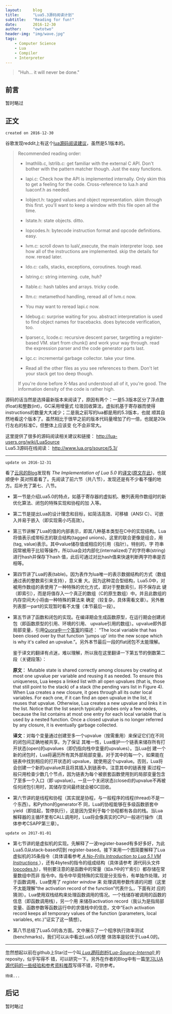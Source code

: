 ```yaml
---
layout:     blog
title:      "Lua5.3源码阅读计划"
subtitle:   "Reading for fun!"
date:       2016-12-30
author:     "owtotwo"
header-img: "img/wave.jpg"
tags:
    - Computer Science
    - Lua
    - Compiler
    - Interpreter
---
```


> "Huh... it will never be done."

## 前言
暂时略过

## 正文
`created on 2016-12-30`

谷歌发现reddit上有这个[lua源码阅读建议][1]，虽然是5.1版本的。

> Recommended reading order:  
>
> - lmathlib.c, lstrlib.c: get familiar with the external C API. Don't bother with the pattern matcher though. Just the easy functions.
>
> - lapi.c: Check how the API is implemented internally. Only skim this to get a feeling for the code. Cross-reference to lua.h and luaconf.h as needed.
>
> - lobject.h: tagged values and object representation. skim through this first. you'll want to keep a window with this file open all the time.
>
> - lstate.h: state objects. ditto.
>
> - lopcodes.h: bytecode instruction format and opcode definitions. easy.
>
> - lvm.c: scroll down to luaV_execute, the main interpreter loop. see how all of the instructions are implemented. skip the details for now. reread later.
>
> - ldo.c: calls, stacks, exceptions, coroutines. tough read.
>
> - lstring.c: string interning. cute, huh?
>
> - ltable.c: hash tables and arrays. tricky code.
>
> - ltm.c: metamethod handling, reread all of lvm.c now.
>
> - You may want to reread lapi.c now.
>
> - ldebug.c: surprise waiting for you. abstract interpretation is used to find object names for tracebacks. does bytecode verification, too.
>
> - lparser.c, lcode.c: recursive descent parser, targetting a register-based VM. start from chunk() and work your way through. read the expression parser and the code generator parts last.
>
> - lgc.c: incremental garbage collector. take your time.
>
> - Read all the other files as you see references to them. Don't let your stack get too deep though.
>
> If you're done before X-Mas and understood all of it, you're good. The information density of the code is rather high.

源码的话当然是选择最新版本来阅读了，原因有两个：一是5.3版本区分了浮点数(float)和整数(int)，GC采用增量式
垃圾回收算法，虚拟机基于寄存器而使得instructions的数量大大减少；二是我之前写的lua都是用的5.3版本，也就
顺其自然地看这个版本了。虽然相比于很早之前的版本代码量增加了约一倍，也就是20k行左右的标准C，但整体上应该变
化不会非常大。

这里提供了很多的源码阅读相关建议和链接： http://lua-users.org/wiki/LuaSource  
Lua5.3源码在线阅读： http://www.lua.org/source/5.3/  

<!-- more -->

--- 
`update on 2016-12-31`  

看了[云风的Blog][2]发现有 _The Implementation of Lua 5.0_ 的[译文][3]([原文在此][4])，也就顺便中
英对照着看了。先阅读了前六节（共八节），发现还是有不少看不懂的地方。后补充了第七、八节。  

-   第一节是介绍Lua5.0的特点，如基于寄存器的虚拟机、散列表用作数组时的新优化算法、闭包的特殊实现和协程的加
    入等。

-   第二节是提出Lua的设计理念和目标，如简洁高效、可移植（ANSI C）、可嵌入并易于嵌入（即实现需小巧高效）。

-   第三节讲解了Lua的值的内部表示，即其八种基本类型在C中的实现结构。Lua将值表示成带标志的联合结构(tagged 
    unions)，这里的联合更像是组合，用(tag, value)表示。其中value储存值或相应的引用（指针）。特别的，字
    符串因常被用于比较等操作，所以lua会对内部化(internalized)了的字符串(string)进行hash并保存下hash
    值，此后可通过对比hash值来快速判断两字符串是否相等。

-   第四节讲了Lua的表(table)。因为表作为lua唯一的表示数据结构的方式（数组通过表的整数索引来支持），意义重
    大。因为这种混合型结构，Lua5.0中，对被用作数组的表使用了一种特殊的优化方式，即对于整数索引，将不保存此
    键（即索引），而是将值存入一个真正的数组（C的原生数组）中。并且此数组的内存空间大小将由一种特殊的算法来
    确定（较复杂，具体需看文章）。另外散列表那一part的实现暂时看不太懂（本节最后一段）。

-   第五节讲了函数和闭包的实现。在编译期会生成函数原型，在运行期会创建闭包（即函数原型的引用、环境的引用、
    upvalue引用的数组）。upvalue即外部局部变量，引用[Quora中一个答案][5]的描述： “The local 
    variable that has been closed over by that function 'jumps up' into the new scope 
    which is why it's called an upvalue.”。另外本节最后一段的flat闭包不太能理解。  

    鉴于译文的翻译有点迷，难以理解，所以我在这里翻译一下第五节的倒数第二段（关键段落）：  

    **原文**： Mutable state is shared correctly among closures by creating at most one 
    upvalue per variable and reusing it as needed. To ensure this uniqueness, Lua
    keeps a linked list with all open upvalues (that is, those that still point to the
    stack) of a stack (the pending vars list in Figure 4). When Lua creates a new
    closure, it goes through all its outer local variables. For each one, if it can find
    an open upvalue in the list, it reuses that upvalue. Otherwise, Lua creates a new
    upvalue and links it in the list. Notice that the list search typically probes only
    a few nodes, because the list contains at most one entry for each local variable
    that is used by a nested function. Once a closed upvalue is no longer referred by
    any closure, it is eventually garbage collected.

    **译文**：对每个变量通过创建至多一个upvalue（按需重用）来保证它们在不同的闭包间正确地被共享。为了保证
    其唯一性，Lua维护一个链表来储存所有打开状态(open)的upvalues（即仍指向栈中变量的upvalues）。当Lua创
    建一个新的闭包时，Lua将遍历所有其外部局部变量。对于其中的每一个，如果能在链表中找到相应的打开状态的
    upvalue，就使用这个upvalue。否则，Lua将会创建一个新的upvalue并且将其插入到链表中。注意其中的链表搜
    索过程一般只用检查少数几个节点，因为链表为每个被嵌套函数使用到的局部变量包含了至多一个入口（即
    upvalue）。一旦一个关闭状态(closed)的upvalue不再被任何闭包引用时，其储存空间最终就会被GC回收。  

-   第六节讲的是线程和协程（其实就是协程，与一般程序的线程(thread)不是一个东西）。和Python的generator不
    同，Lua的协程能够在多级函数嵌套中yield（即挂起，暂停执行），这是因为受利于每个协程都有各自的栈。当Lua
    解释器的主循环里有CALL调用时，Lua将会像真实的CPU一般进行操作（具体参考CSAPP第三章）。

`update on 2017-01-01`

-   第七节讲的是虚拟机的实现。先解释了一波register-based有多好多好，为此Lua5.0从stack-based切到 
    register-based。接下来用一个图简要解释了Lua虚拟机的35条指令（具体请看参考[ _A No-Frills 
    Introduction to Lua 5.1 VM Instructions_ ][6]），还有4bytes的指令的组成结构（具体请参考
    源代码头文件[lopcodes.h][7]），特别要注意的是函数中的常量（如a.f中的'f'索引）都存储在常量数组中而非
    指令中。指令中毕竟特殊的实现是分支指令，有单独作处理。对于函数调用，Lua使用了 _register window_ 来
    处理调用参数传递的问题（这里不太能理解“the activation record of the function”代表什么，下面有对
    应的猜测）。Lua使用双栈结构来处理函数调用的情况。一个栈储存被调用的函数的信息（即函数调用栈），另一个用
    来储存activation record（我认为是指局部变量、函数参数等函数运行中的求值栈中的信息，文中“Each 
    activation record keeps all temporary values of the function (parameters, local 
    variables, etc.)”证实了这一猜想）。  

-   第八节总结了Lua5.0的各方面。文中展示了一个程序执行效率测试(benchmarks)，我们可以从中看出Lua5.0的整
    体效率是较优于Lua4.0的。

--- 

忽然想起以前在github上Star过一个叫[ _Lua源码剖析(Lua-Source-Internal)_ ][8]的reposity，似乎写得不
错，可以研究一下。另外在作者的Blog中有一篇[学习LUA源代码的一些经验和参考资料推荐][9]写得不错，可供参考。

`待续...`

[1]: https://www.reddit.com/r/programming/comments/63hth/ask_reddit_which_oss_codebases_out_there_are_so/c02pxbp/  
[2]: http://blog.codingnow.com/
[3]: http://blog.codingnow.com/2008/05/the_implementation_of_lua_50.html  
[4]: http://www.lua.org/doc/jucs05.pdf  
[5]: https://www.quora.com/What-are-upvalues-in-Lua  
[6]: http://luaforge.net/docman/83/98/ANoFrillsIntroToLua51VMInstructions.pdf  
[7]: http://www.lua.org/source/5.3/lopcodes.h.html  
[8]: https://github.com/lichuang/Lua-Source-Internal  
[9]: http://www.codedump.info/?p=464  

## 后记
暂时略过
